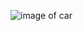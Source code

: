 ![image of car](https://www.google.com/url?sa=i&url=https%3A%2F%2Fwww.forbes.com%2Fsites%2Fjimgorzelany%2F2019%2F07%2F23%2Fhere-are-the-coolest-new-cars-for-2020%2F&psig=AOvVaw1GemI-327VVshUdljHGOoo&ust=1648192427930000&source=images&cd=vfe&ved=0CAsQjRxqFwoTCOjDlLOZ3vYCFQAAAAAdAAAAABAD  )
